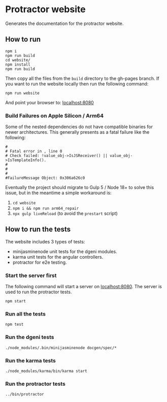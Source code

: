 Protractor website
==================

Generates the documentation for the protractor website.

## How to run

```shell
npm i
npm run build
cd website/
npm install
npm run build
```

Then copy all the files from the `build` directory to the gh-pages branch.
If you want to run the website locally then run the following command:

```shell
npm run website
```

And point your browser to: [localhost:8080](http://localhost:8080/)


### Build Failures on Apple Silicon / Arm64

Some of the nested dependencies do not have compatible binaries for newer architectures. This generally presents as a fatal failure like the following: 
```
#
# Fatal error in , line 0
# Check failed: !value_obj->IsJSReceiver() || value_obj->IsTemplateInfo().
#
#
#
#FailureMessage Object: 0x306a626c0
```

Eventually the project should migrate to Gulp 5 / Node 18+ to solve this issue, but in the meantime a simple workaround is: 
1. `cd website`
2. `npm i && npm run arm64_repair`
3. `npx gulp liveReload` (to avoid the `prestart` script)

## How to run the tests

The website includes 3 types of tests:

* minijasminenode unit tests for the dgeni modules.
* karma unit tests for the angular controllers.
* protractor for e2e testing.

### Start the server first

The following command will start a server on [localhost:8080](http://localhost:8080/).
The server is used to run the protractor tests.

```shell
npm start
```

### Run all the tests

```shell
npm test
```

### Run the dgeni tests

```shell
./node_modules/.bin/minijasminenode docgen/spec/*
```

### Run the karma tests

```shell
./node_modules/karma/bin/karma start
```

### Run the protractor tests

```shell
../bin/protractor
```
